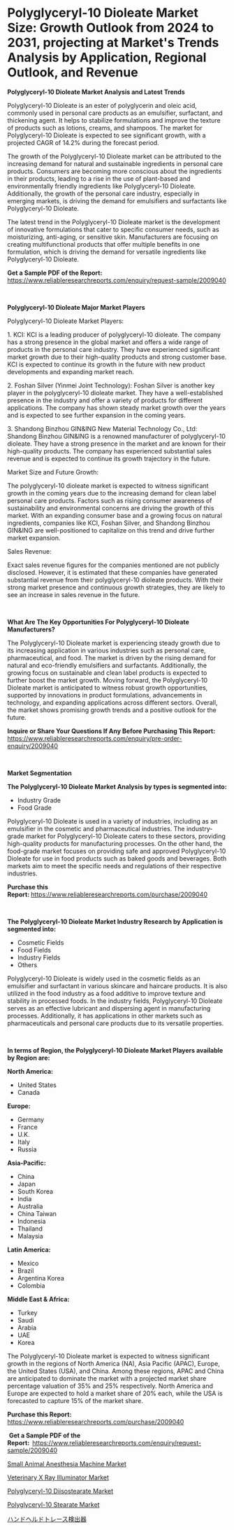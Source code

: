 <p><h1>Polyglyceryl-10 Dioleate Market Size: Growth Outlook from 2024 to 2031, projecting at Market's Trends Analysis by Application, Regional Outlook, and Revenue</h1></p><p><strong>Polyglyceryl-10 Dioleate Market Analysis and Latest Trends</strong></p>
<p><p>Polyglyceryl-10 Dioleate is an ester of polyglycerin and oleic acid, commonly used in personal care products as an emulsifier, surfactant, and thickening agent. It helps to stabilize formulations and improve the texture of products such as lotions, creams, and shampoos. The market for Polyglyceryl-10 Dioleate is expected to see significant growth, with a projected CAGR of 14.2% during the forecast period.</p><p>The growth of the Polyglyceryl-10 Dioleate market can be attributed to the increasing demand for natural and sustainable ingredients in personal care products. Consumers are becoming more conscious about the ingredients in their products, leading to a rise in the use of plant-based and environmentally friendly ingredients like Polyglyceryl-10 Dioleate. Additionally, the growth of the personal care industry, especially in emerging markets, is driving the demand for emulsifiers and surfactants like Polyglyceryl-10 Dioleate.</p><p>The latest trend in the Polyglyceryl-10 Dioleate market is the development of innovative formulations that cater to specific consumer needs, such as moisturizing, anti-aging, or sensitive skin. Manufacturers are focusing on creating multifunctional products that offer multiple benefits in one formulation, which is driving the demand for versatile ingredients like Polyglyceryl-10 Dioleate.</p></p>
<p><strong>Get a Sample PDF of the Report:&nbsp;</strong> <a href="https://www.reliableresearchreports.com/enquiry/request-sample/2009040">https://www.reliableresearchreports.com/enquiry/request-sample/2009040</a></p>
<p>&nbsp;</p>
<p><strong>Polyglyceryl-10 Dioleate Major Market Players</strong></p>
<p><p>Polyglyceryl-10 Dioleate Market Players:</p><p>1. KCI: KCI is a leading producer of polyglyceryl-10 dioleate. The company has a strong presence in the global market and offers a wide range of products in the personal care industry. They have experienced significant market growth due to their high-quality products and strong customer base. KCI is expected to continue its growth in the future with new product developments and expanding market reach.</p><p>2. Foshan Silver (Yinmei Joint Technology): Foshan Silver is another key player in the polyglyceryl-10 dioleate market. They have a well-established presence in the industry and offer a variety of products for different applications. The company has shown steady market growth over the years and is expected to see further expansion in the coming years.</p><p>3. Shandong Binzhou GIN&ING New Material Technology Co., Ltd: Shandong Binzhou GIN&ING is a renowned manufacturer of polyglyceryl-10 dioleate. They have a strong presence in the market and are known for their high-quality products. The company has experienced substantial sales revenue and is expected to continue its growth trajectory in the future.</p><p>Market Size and Future Growth:</p><p>The polyglyceryl-10 dioleate market is expected to witness significant growth in the coming years due to the increasing demand for clean label personal care products. Factors such as rising consumer awareness of sustainability and environmental concerns are driving the growth of this market. With an expanding consumer base and a growing focus on natural ingredients, companies like KCI, Foshan Silver, and Shandong Binzhou GIN&ING are well-positioned to capitalize on this trend and drive further market expansion.</p><p>Sales Revenue:</p><p>Exact sales revenue figures for the companies mentioned are not publicly disclosed. However, it is estimated that these companies have generated substantial revenue from their polyglyceryl-10 dioleate products. With their strong market presence and continuous growth strategies, they are likely to see an increase in sales revenue in the future.</p></p>
<p>&nbsp;</p>
<p><strong>What Are The Key Opportunities For Polyglyceryl-10 Dioleate Manufacturers?</strong></p>
<p><p>The Polyglyceryl-10 Dioleate market is experiencing steady growth due to its increasing application in various industries such as personal care, pharmaceutical, and food. The market is driven by the rising demand for natural and eco-friendly emulsifiers and surfactants. Additionally, the growing focus on sustainable and clean label products is expected to further boost the market growth. Moving forward, the Polyglyceryl-10 Dioleate market is anticipated to witness robust growth opportunities, supported by innovations in product formulations, advancements in technology, and expanding applications across different sectors. Overall, the market shows promising growth trends and a positive outlook for the future.</p></p>
<p><strong>Inquire or Share Your Questions If Any Before Purchasing This Report:</strong> <a href="https://www.reliableresearchreports.com/enquiry/pre-order-enquiry/2009040">https://www.reliableresearchreports.com/enquiry/pre-order-enquiry/2009040</a></p>
<p>&nbsp;</p>
<p><strong>Market Segmentation</strong></p>
<p><strong>The Polyglyceryl-10 Dioleate Market Analysis by types is segmented into:</strong></p>
<p><ul><li>Industry Grade</li><li>Food Grade</li></ul></p>
<p><p>Polyglyceryl-10 Dioleate is used in a variety of industries, including as an emulsifier in the cosmetic and pharmaceutical industries. The industry-grade market for Polyglyceryl-10 Dioleate caters to these sectors, providing high-quality products for manufacturing processes. On the other hand, the food-grade market focuses on providing safe and approved Polyglyceryl-10 Dioleate for use in food products such as baked goods and beverages. Both markets aim to meet the specific needs and regulations of their respective industries.</p></p>
<p><strong>Purchase this Report:&nbsp;</strong><a href="https://www.reliableresearchreports.com/purchase/2009040">https://www.reliableresearchreports.com/purchase/2009040</a></p>
<p>&nbsp;</p>
<p><strong>The Polyglyceryl-10 Dioleate Market Industry Research by Application is segmented into:</strong></p>
<p><ul><li>Cosmetic Fields</li><li>Food Fields</li><li>Industry Fields</li><li>Others</li></ul></p>
<p><p>Polyglyceryl-10 Dioleate is widely used in the cosmetic fields as an emulsifier and surfactant in various skincare and haircare products. It is also utilized in the food industry as a food additive to improve texture and stability in processed foods. In the industry fields, Polyglyceryl-10 Dioleate serves as an effective lubricant and dispersing agent in manufacturing processes. Additionally, it has applications in other markets such as pharmaceuticals and personal care products due to its versatile properties.</p></p>
<p>&nbsp;</p>
<p><strong>In terms of Region, the Polyglyceryl-10 Dioleate Market Players available by Region are:</strong></p>
<p>
    <p> <strong> North America: </strong>
        <ul>
            <li>United States</li>
            <li>Canada</li>
        </ul>
        </p> 
    <p> <strong> Europe: </strong>
        <ul>
            <li>Germany</li>
            <li>France</li>
            <li>U.K.</li>
            <li>Italy</li>
            <li>Russia</li>
        </ul>
        </p> 
    <p> <strong> Asia-Pacific: </strong>
        <ul>
            <li>China</li>
            <li>Japan</li>
            <li>South Korea</li>
            <li>India</li>
            <li>Australia</li>
            <li>China Taiwan</li>
            <li>Indonesia</li>
            <li>Thailand</li>
            <li>Malaysia</li>
        </ul>
        </p> 
    <p> <strong> Latin America: </strong>
        <ul>
            <li>Mexico</li>
            <li>Brazil</li>
            <li>Argentina Korea</li>
            <li>Colombia</li>
        </ul>
        </p> 
    <p> <strong> Middle East & Africa: </strong>
        <ul>
            <li>Turkey</li>
            <li>Saudi</li>
            <li>Arabia</li>
            <li>UAE</li>
            <li>Korea</li>
        </ul>
    </p>
    </p>
<p><p>The Polyglyceryl-10 Dioleate market is expected to witness significant growth in the regions of North America (NA), Asia Pacific (APAC), Europe, the United States (USA), and China. Among these regions, APAC and China are anticipated to dominate the market with a projected market share percentage valuation of 35% and 25% respectively. North America and Europe are expected to hold a market share of 20% each, while the USA is forecasted to capture 15% of the market share.</p></p>
<p><strong>Purchase this Report: </strong><a href="https://www.reliableresearchreports.com/purchase/2009040">https://www.reliableresearchreports.com/purchase/2009040</a></p>
<p>&nbsp;<strong>Get a Sample PDF of the Report:&nbsp;&nbsp;</strong><a href="https://www.reliableresearchreports.com/enquiry/request-sample/2009040">https://www.reliableresearchreports.com/enquiry/request-sample/2009040</a></p>
<p><strong></strong></p>
<p><p><a href="https://issuu.com/reportprime-2/docs/small-animal-anesthesia-machine-market-size-2030.p">Small Animal Anesthesia Machine Market</a></p><p><a href="https://issuu.com/reportprime-2/docs/veterinary-x-ray-illuminator-market-size-2030.pptx">Veterinary X Ray Illuminator Market</a></p><p><a href="https://github.com/jerrycopelandthomaswsqd8q/Market-Research-Report-List-1/blob/main/polyglyceryl-10-diisostearate-market.md">Polyglyceryl-10 Diisostearate Market</a></p><p><a href="https://github.com/brenzgnarento/Market-Research-Report-List-1/blob/main/polyglyceryl-10-stearate-market.md">Polyglyceryl-10 Stearate Market</a></p><p><a href="https://github.com/jkjreqjscoxx7/Market-Research-Report-List-1/blob/main/84987332476.md">ハンドヘルドトレース検出器</a></p></p>